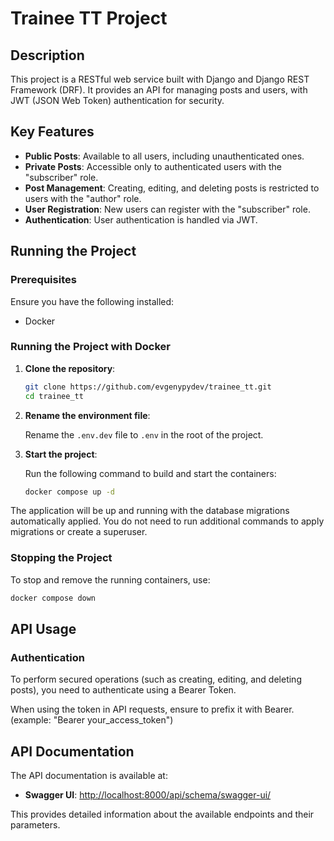 
# Trainee TT Project

## Description

This project is a RESTful web service built with Django and Django REST Framework (DRF). It provides an API for managing posts and users, with JWT (JSON Web Token) authentication for security.

## Key Features

- **Public Posts**: Available to all users, including unauthenticated ones.
- **Private Posts**: Accessible only to authenticated users with the "subscriber" role.
- **Post Management**: Creating, editing, and deleting posts is restricted to users with the "author" role.
- **User Registration**: New users can register with the "subscriber" role.
- **Authentication**: User authentication is handled via JWT.

## Running the Project

### Prerequisites

Ensure you have the following installed:

- Docker

### Running the Project with Docker

1. **Clone the repository**:

    ```bash
    git clone https://github.com/evgenypydev/trainee_tt.git
    cd trainee_tt
    ```

2. **Rename the environment file**:

    Rename the `.env.dev` file to `.env` in the root of the project.

3. **Start the project**:

    Run the following command to build and start the containers:

    ```bash
    docker compose up -d
    ```

The application will be up and running with the database migrations automatically applied. You do not need to run additional commands to apply migrations or create a superuser.

### Stopping the Project

To stop and remove the running containers, use:

```bash
docker compose down
```

## API Usage

### Authentication

To perform secured operations (such as creating, editing, and deleting posts), you need to authenticate using a Bearer Token.

When using the token in API requests, ensure to prefix it with Bearer.(example: "Bearer your_access_token")



## API Documentation

The API documentation is available at:

- **Swagger UI**: [http://localhost:8000/api/schema/swagger-ui/](http://localhost:8000/api/schema/swagger-ui/)

This provides detailed information about the available endpoints and their parameters.
